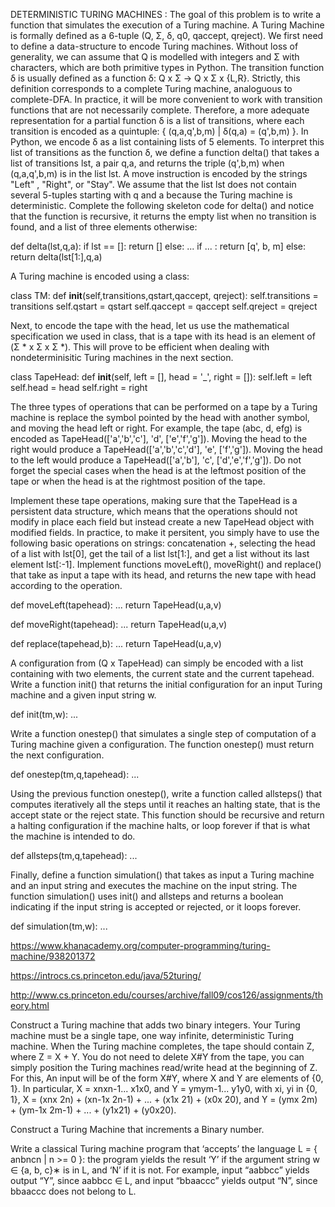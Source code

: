 DETERMINISTIC TURING MACHINES : The goal of this problem is to write a function that simulates the execution of a Turing machine. A Turing Machine is formally defined as a 6-tuple (Q, Σ, δ, q0, qaccept, qreject). We first need to define a data-structure to encode Turing machines. Without loss of generality, we can assume that Q is modelled with integers and Σ with characters, which are both primitive types in Python. The transition function δ is usually defined as a function δ: Q x Σ -> Q x Σ x {L,R}. Strictly, this definition corresponds to a complete Turing machine, analoguous to complete-DFA. In practice, it will be more convenient to work with transition functions that are not necessarily complete. Therefore, a more adequate representation for a partial function δ is a list of transitions, where each transition is encoded as a quintuple: { (q,a,q',b,m) | δ(q,a) = (q',b,m) }. In Python, we encode δ as a list containing lists of 5 elements. To interpret this list of transitions as the function δ, we define a function delta() that takes a list of transitions lst, a pair q,a, and returns the triple (q',b,m) when (q,a,q',b,m) is in the list lst. A move instruction is encoded by the strings "Left" , "Right", or "Stay". We assume that the list lst does not contain several 5-tuples starting with q and a because the Turing machine is deterministic. Complete the following skeleton code for delta() and notice that the function is recursive, it returns the empty list when no transition is found, and a list of three elements otherwise:

def delta(lst,q,a):
  if lst == []:
    return []
  else:
    ...
    if ... :
      return [q', b, m]
    else:
      return delta(lst[1:],q,a)

A Turing machine is encoded using a class:

class TM:
  def __init__(self,transitions,qstart,qaccept, qreject):
    self.transitions = transitions
    self.qstart = qstart
    self.qaccept = qaccept
    self.qreject = qreject

Next, to encode the tape with the head, let us use the mathematical specification we used in class, that is a tape with its head is an element of (Σ * x Σ x Σ *). This will prove to be efficient when dealing with nondeterminisitic Turing machines in the next section.

class TapeHead:
  def __init__(self, left = [], head = '_', right = []):
    self.left = left
    self.head = head
    self.right = right

The three types of operations that can be performed on a tape by a Turing machine is replace the symbol pointed by the head with another symbol, and moving the head left or right. For example, the tape (abc, d, efg) is encoded as TapeHead(['a','b','c'], 'd', ['e','f','g']). Moving the head to the right would produce a TapeHead(['a','b','c','d'], 'e', ['f','g']). Moving the head to the left would produce a TapeHead(['a','b'], 'c', ['d','e','f','g']). Do not forget the special cases when the head is at the leftmost position of the tape or when the head is at the rightmost position of the tape.

Implement these tape operations, making sure that the TapeHead is a persistent data structure, which means that the operations should not modify in place each field but instead create a new TapeHead object with modified fields. In practice, to make it persitent, you simply have to use the following basic operations on strings: concatenation +, selecting the head of a list with lst[0], get the tail of a list lst[1:], and get a list without its last element lst[:-1]. Implement functions moveLeft(), moveRight() and replace() that take as input a tape with its head, and returns the new tape with head according to the operation.

def moveLeft(tapehead):
  ...
  return TapeHead(u,a,v)

def moveRight(tapehead):
  ...
  return TapeHead(u,a,v)

def replace(tapehead,b):
  ...
  return TapeHead(u,a,v)

A configuration from (Q x TapeHead) can simply be encoded with a list containing with two elements, the current state and the current tapehead. Write a function init() that returns the initial configuration for an input Turing machine and a given input string w.

def init(tm,w):
  ...

Write a function onestep() that simulates a single step of computation of a Turing machine given a configuration. The function onestep() must return the next configuration.

def onestep(tm,q,tapehead):
  ...

Using the previous function onestep(), write a function called allsteps() that computes iteratively all the steps until it reaches an halting state, that is the accept state or the reject state. This function should be recursive and return a halting configuration if the machine halts, or loop forever if that is what the machine is intended to do.

def allsteps(tm,q,tapehead):
  ...

Finally, define a function simulation() that takes as input a Turing machine and an input string and executes the machine on the input string. The function simulation() uses init() and allsteps and returns a boolean indicating if the input string is accepted or rejected, or it loops forever.

def simulation(tm,w):
  ...


https://www.khanacademy.org/computer-programming/turing-machine/938201372

https://introcs.cs.princeton.edu/java/52turing/

http://www.cs.princeton.edu/courses/archive/fall09/cos126/assignments/theory.html


Construct a Turing machine that adds two binary integers. Your Turing machine must be a single tape, one way infinite, deterministic Turing machine. When the Turing machine completes, the tape should contain Z, where Z = X + Y. You do not need to delete X#Y from the tape, you can simply position the Turing machines read/write head at the beginning of Z.
For this, An input will be of the form X#Y, where X and Y are elements of {0, 1}. In particular, X = xnxn-1... x1x0, and Y = ymym-1... y1y0, with xi, yi in {0, 1}, X = (xnx 2n) + (xn-1x 2n-1) + ... + (x1x 21) + (x0x 20), and Y = (ymx 2m) + (ym-1x 2m-1) + ... + (y1x21) + (y0x20).

Construct a Turing Machine that increments a Binary number.

Write a classical Turing machine program that ‘accepts’ the language L = { anbncn | n >= 0 }: the program yields the result ‘Y’ if the argument string w ∈ {a, b, c}∗ is in L, and ‘N’ if it is not. For example, input “aabbcc” yields output “Y”, since aabbcc ∈ L, and input “bbaaccc” yields output “N”, since bbaaccc does not belong to L.
